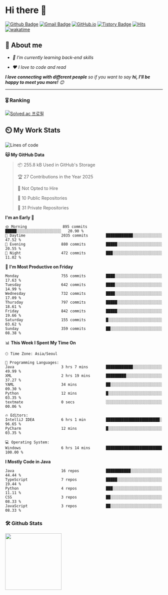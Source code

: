 # Hi there 👋
[![Github Badge](https://img.shields.io/badge/-uiw6unoh-grey?style=flat&logo=github&logoColor=white&link=https://github.com/uiw6unoh/)](https://www.github.com/uiw6unoh/) 
[![Gmail Badge](https://img.shields.io/badge/-uiw6unoh@naver.com-c14438?style=flat&logo=Gmail&logoColor=white&link=mailto:uiw6unoh@naver.com)](mailto:uiw6unoh@naver.com) 
[![GitHub.io](https://img.shields.io/badge/GitHub.io-orange?style=flat&logoColor=white)](https://uiw6unoh.github.io/)
[![Tistory Badge](https://img.shields.io/badge/Tech%20Blog-yellow?style=flat&logoColor=white)](https://www.uiw6unoh.com/)
[![Hits](https://hits.seeyoufarm.com/api/count/incr/badge.svg?url=https%3A%2F%2Fgithub.com%2Fuiw6unoh&count_bg=%2379C83D&title_bg=%23555555&icon=&icon_color=%23E7E7E7&title=hits&edge_flat=false)](https://hits.seeyoufarm.com)
[![wakatime](https://wakatime.com/badge/user/54252e40-b19e-45e1-9ec9-fb1c5a26c628.svg)](https://wakatime.com/@54252e40-b19e-45e1-9ec9-fb1c5a26c628)
<!-- [![Portfolio Badge](https://img.shields.io/badge/portfolio-web-blue?style=flat&link=https://github.com/uiw6unoh/)](https://github.com/uiw6unoh/)  -->

## 💬 About me
<em>
 
- 🌱 I’m currently learning back-end skills
 
- ❤️ I love to code and read
</em>

<em><b>I love connecting with different people</b> so if you want to say <b>hi, I'll be happy to meet you more!</b> 😊</em>

---
### 🎖️ Ranking
[![Solved.ac 프로필](http://mazassumnida.wtf/api/v2/generate_badge?boj=uiw6unoh)](https://www.acmicpc.net/user/uiw6unoh)

## ⏲️ My Work Stats
<!--[![uiw6unoh's wakatime stats](https://github-readme-stats.vercel.app/api/wakatime?username=uiw6unoh)]-->

<!--START_SECTION:waka-->
![Lines of code](https://img.shields.io/badge/From%20Hello%20World%20I%27ve%20Written-3.6%20million%20lines%20of%20code-blue)

**🐱 My GitHub Data** 

> 📦 255.8 kB Used in GitHub's Storage 
 > 
> 🏆 27 Contributions in the Year 2025
 > 
> 🚫 Not Opted to Hire
 > 
> 📜 10 Public Repositories 
 > 
> 🔑 31 Private Repositories 
 > 
**I'm an Early 🐤** 

```text
🌞 Morning                895 commits         █████░░░░░░░░░░░░░░░░░░░░   20.90 % 
🌆 Daytime                2035 commits        ████████████░░░░░░░░░░░░░   47.52 % 
🌃 Evening                880 commits         █████░░░░░░░░░░░░░░░░░░░░   20.55 % 
🌙 Night                  472 commits         ███░░░░░░░░░░░░░░░░░░░░░░   11.02 % 
```
📅 **I'm Most Productive on Friday** 

```text
Monday                   755 commits         ████░░░░░░░░░░░░░░░░░░░░░   17.63 % 
Tuesday                  642 commits         ████░░░░░░░░░░░░░░░░░░░░░   14.99 % 
Wednesday                732 commits         ████░░░░░░░░░░░░░░░░░░░░░   17.09 % 
Thursday                 797 commits         █████░░░░░░░░░░░░░░░░░░░░   18.61 % 
Friday                   842 commits         █████░░░░░░░░░░░░░░░░░░░░   19.66 % 
Saturday                 155 commits         █░░░░░░░░░░░░░░░░░░░░░░░░   03.62 % 
Sunday                   359 commits         ██░░░░░░░░░░░░░░░░░░░░░░░   08.38 % 
```


📊 **This Week I Spent My Time On** 

```text
🕑︎ Time Zone: Asia/Seoul

💬 Programming Languages: 
Java                     3 hrs 7 mins        ████████████░░░░░░░░░░░░░   49.99 % 
XML                      2 hrs 19 mins       █████████░░░░░░░░░░░░░░░░   37.27 % 
YAML                     34 mins             ██░░░░░░░░░░░░░░░░░░░░░░░   09.30 % 
Python                   12 mins             █░░░░░░░░░░░░░░░░░░░░░░░░   03.35 % 
textmate                 0 secs              ░░░░░░░░░░░░░░░░░░░░░░░░░   00.06 % 

🔥 Editors: 
IntelliJ IDEA            6 hrs 1 min         ████████████████████████░   96.65 % 
PyCharm                  12 mins             █░░░░░░░░░░░░░░░░░░░░░░░░   03.35 % 

💻 Operating System: 
Windows                  6 hrs 14 mins       █████████████████████████   100.00 % 
```

**I Mostly Code in Java** 

```text
Java                     16 repos            ███████████░░░░░░░░░░░░░░   44.44 % 
TypeScript               7 repos             █████░░░░░░░░░░░░░░░░░░░░   19.44 % 
Python                   4 repos             ███░░░░░░░░░░░░░░░░░░░░░░   11.11 % 
CSS                      3 repos             ██░░░░░░░░░░░░░░░░░░░░░░░   08.33 % 
JavaScript               3 repos             ██░░░░░░░░░░░░░░░░░░░░░░░   08.33 % 
```




<!--END_SECTION:waka-->

### 🛠️ Github Stats <br/>
<p>
  <img height="180em" src="https://github-readme-stats-git-masterrstaa-rickstaa.vercel.app/api?username=uiw6unoh&show_icons=true&include_all_commits=true">
 <!--
  <img height="180em" src="https://github-readme-stats-git-masterrstaa-rickstaa.vercel.app/api/top-langs/?username=uiw6unoh&layout=compact">
 -->
</p>

